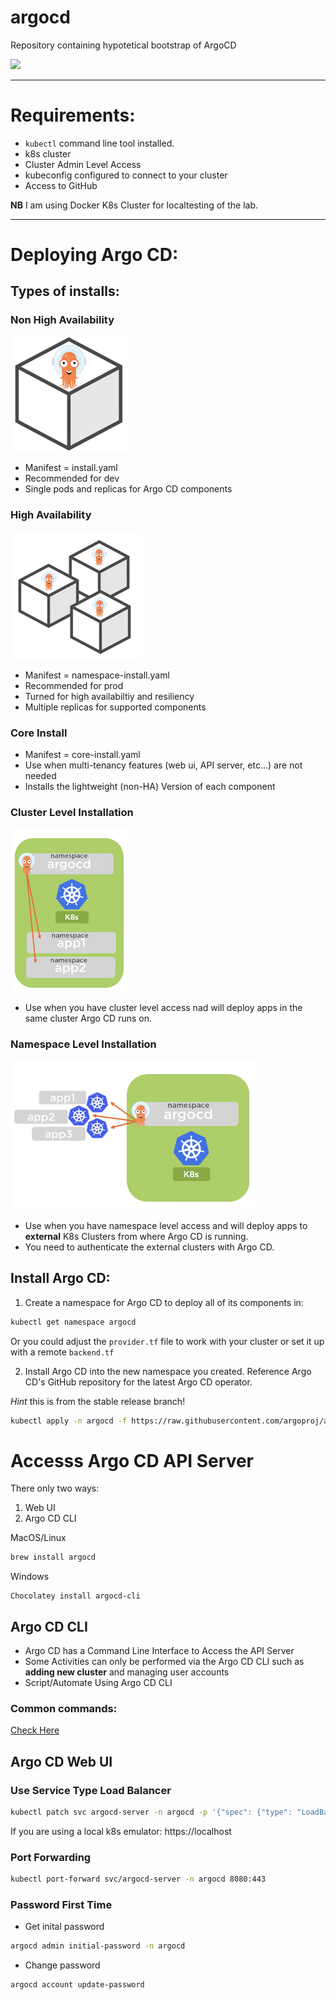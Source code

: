 # argocd
Repository containing hypotetical bootstrap of ArgoCD

<a href="https://argo-cd.readthedocs.io/en/stable/"><img src="https://argo-cd.readthedocs.io/en/stable/assets/logo.png" /></a>

---

# Requirements:
- `kubectl` command line tool installed.
- k8s cluster
- Cluster Admin Level Access
- kubeconfig configured to connect to your cluster
- Access to GitHub

**NB** I am using Docker K8s Cluster for localtesting of the lab.

---


# Deploying Argo CD:

## Types of installs:

### Non High Availability

![Non High Availability](images/non-ha.png)

- Manifest = install.yaml
- Recommended for dev
- Single pods and replicas for Argo CD components

### High Availability

![High Availability](images/ha.png)
- Manifest = namespace-install.yaml
- Recommended for prod
- Turned for high availabiltiy and resiliency
- Multiple replicas for supported components

### Core Install
- Manifest = core-install.yaml
- Use when multi-tenancy features (web ui, API server, etc...) are not needed
- Installs the lightweight (non-HA) Version of each component

### Cluster Level Installation

![Cluster Level](images/cluster-level.png)

- Use when you have cluster level access nad will deploy apps in the same cluster Argo CD runs on.

### Namespace Level Installation

![Namespace Level](images/ns-level.png)

- Use when you have namespace level access and will deploy apps to **external** K8s Clusters from where Argo CD is running.
- You need to authenticate the external clusters with Argo CD.

## Install Argo CD:

1. Create a namespace for Argo CD to deploy all of its components in:

```bash
kubectl get namespace argocd
``` 
Or you could adjust the ```provider.tf``` file to work with your cluster or set it up with a remote ```backend.tf``` 

2. Install Argo CD into the new namespace you created. Reference Argo CD's GitHub repository for the latest Argo CD operator.


*Hint* this is from the stable release branch!
```bash
kubectl apply -n argocd -f https://raw.githubusercontent.com/argoproj/argo-cd/stable/manifests/install.yaml
```

# Accesss Argo CD API Server

There only two ways:

1. Web UI
2. Argo CD CLI


MacOS/Linux
```bash
brew install argocd
```

Windows
```pwsh
Chocolatey install argocd-cli
```


## Argo CD CLI

- Argo CD has a Command Line Interface to Access the API Server
- Some Activities can only be performed via the Argo CD CLI such as **adding new cluster** and managing user accounts
- Script/Automate Using Argo CD CLI

### Common commands:

[Check Here](commands.md)

## Argo CD Web UI

### Use Service Type Load Balancer

```bash
kubectl patch svc argocd-server -n argocd -p '{"spec": {"type": "LoadBalancer"}}'
```

If you are using a local k8s emulator: https://localhost

### Port Forwarding

```bash
kubectl port-forward svc/argocd-server -n argocd 8080:443
```

### Password First Time 

- Get inital password
```bash
argocd admin initial-password -n argocd
```
- Change password

```bash
argocd account update-password
```